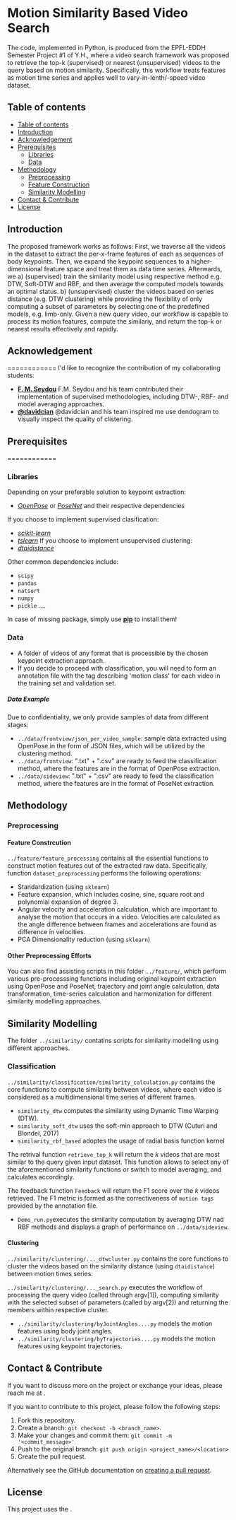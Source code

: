 # Motion Similarity Based Video Search

The code, implemented in Python, is produced from the EPFL-EDDH Semester Project #1 of Y.H., where a video search framework was proposed to retrieve the top-k (supervised) or nearest (unsupervised) videos to the query based on motion similarity. Specifically, this workflow treats features as motion time series and applies well to vary-in-lenth/-speed video dataset.

## Table of contents

<!--ts-->
   * [Table of contents](#table-of-contents)
   * [Introduction](#introduction)
   * [Acknowledgement](#acknowledgement)
   * [Prerequisites](#prerequisites)
      * [Libraries](#libs)
      * [Data](#data)
   * [Methodology](#prerequisites)
      * [Preprocessing](#preproces)
      * [Feature Construction](#feature)
      * [Similarity Modelling](#similarity)
   * [Contact & Contribute](#contact)
   * [License](#license)
<!--te-->


## Introduction
The proposed framework works as follows:
	First, we traverse all the videos in the dataset to extract the per-x-frame features of each as sequences of body keypoints. 
	Then, we expand the keypoint sequences to a higher-dimensional feature space and treat them as data time series. 
	Afterwards, we 
		a) (supervised) train the similarity model using respective method e.g. DTW, Soft-DTW and RBF, and then average the computed models towards an optimal status. 
		b) (unsupervised) cluster the videos based on series distance (e.g. DTW clustering) while providing the flexibility of only computing a subset of parameters by selecting one of the predefined models, e.g. limb-only. 
Given a new query video, our workflow is capable to process its motion features, compute the similariy, and return the top-k or nearest results effectively and rapidly. 


## Acknowledgement
============
I'd like to recognize the contribution of my collaborating students:
* [**F. M. Seydou**](https://ch.linkedin.com/in/fadel-mamar-seydou-460a43197s)
	F.M. Seydou and his team contributed their implementation of supervised methodologies, including DTW-, RBF- and model averaging approaches. 
* [**@davidcian**](https://gitlab.com/davidcian) 
	@davidcian and his team inspired me use dendogram to visually inspect the quality of clistering.


## Prerequisites
============
### Libraries
Depending on your preferable solution to keypoint extraction:
- [*OpenPose*](https://github.com/CMU-Perceptual-Computing-Lab/openpose) or [*PoseNet*](https://github.com/tensorflow/tfjs-models/tree/master/posenet) and their respective dependencies

If you choose to implement supervised clasification:
- [*scikit-learn*](https://scikit-learn.org/stable/)
- [*tslearn*](https://tslearn.readthedocs.io/en/stable/)
If you choose to implement unsupervised clustering:
- [*dtaidistance*](https://dtaidistance.readthedocs.io/en/latest/usage/dtw.html)

Other common dependencies include:
- ```scipy```
- ```pandas```
- ```natsort```
- ```numpy```
- ```pickle```
....

In case of missing package, simply use [**pip**](https://pip.pypa.io/en/stable/reference/pip_install/) to install them! 


### Data
- A folder of videos of any format that is processible by the chosen keypoint extraction approach.
- If you decide to proceed with classification, you will need to form an annotation file with the tag describing 'motion class' for each video in the training set and validation set. 

##### Data Example
Due to confidentiality, we only provide samples of data from different stages:
- ```../data/frontview/json_per_video_sample```: sample data extracted using OpenPose in the form of JSON files, which will be utilized by the clustering method.
- ```../data/frontview```: ".txt" + ".csv" are ready to feed the classification method, where the features are in the format of OpenPose extraction.
- ```../data/sideview```: ".txt" + ".csv" are ready to feed the classification method, where the features are in the format of PoseNet extraction.


## Methodology

### Preprocessing
#### Feature Constrcution 
```../feature/feature_processing``` contains all the essential functions to construct motion features out of the extracted raw data. Specifically, function ```dataset_preprocessing``` performs the following operations:
- Standardization (using ```sklearn```)
- Feature expansion, which includes cosine, sine, square root and polynomial expansion of degree 3.
- Angular velocity and acceleration calculation, which are important to analyse the motion that occurs in a video. Velocities are calculated as the angle difference between frames and accelerations are found as difference in velocities.
- PCA Dimensionality reduction (using ```sklearn```)

#### Other Preprocessing Efforts
You can also find assisting scripts in this folder ```../feature/```, which perform various pre-processsing functions including original keypoint extraction using OpenPose and PoseNet, trajectory and joint angle calculation, data transformation, time-series calculation and harmonization for different similarity modelling approaches.


## Similarity Modelling
The folder ```../similarity/``` contatins scripts for similarity modelling using different approaches.

### Classification
```../similarity/classification/similarity_calculation.py``` contains the core functions to compute similarity between videos, where each video is considered as a multidimensional time series of different frames.

- ```similarity_dtw``` computes the similarity using Dynamic Time Warping (DTW). 
- ```similarity_soft_dtw``` uses the soft-min approach to DTW (Cuturi and Blondel, 2017)
- ```similarity_rbf_based``` adoptes the usage of radial basis function kernel

The retrival function ```retrieve_top_k``` will return the $k$ videos that are most similar to the query given input dataset. This function allows to select any of the aforementioned similarity functions or switch to model averaging, and calculates accordingly.

The feedback function ```Feedback``` will return the F1 score over the $k$ videos retrieved. The F1 metric is formed as the correctiveness of ```motion tags``` provided by the annotation file.

- ```Demo_run.py```executes the similarity computation by averaging DTW nad RBF methods and displays a graph of performance on ```../data/sideview```.


#### Clustering

```../similarity/clustering/..._dtwcluster.py``` contains the core functions to cluster the videos based on the similarity distance (using ```dtaidistance```) between motion times series.

```../similarity/clustering/..._search.py``` executes the workflow of processing the query video (called through argv[1]), computing similarity with the selected subset of parameters (called by argv[2]) and returning the members within respective cluster. 

- ```../similarity/clustering/byJointAngles....py``` models the motion features using body joint angles. 
- ```../similarity/clustering/byTrajectories....py``` models the motion features using keypoint trajectories. 


## Contact & Contribute

If you want to discuss more on the project or exchange your ideas, please reach me at <rainie dot hym at gmail dot com>. 

If you want to contribute to this project, please follow the following steps:

1. Fork this repository.
2. Create a branch: `git checkout -b <branch_name>`.
3. Make your changes and commit them: `git commit -m '<commit_message>'`
4. Push to the original branch: `git push origin <project_name>/<location>`
5. Create the pull request.

Alternatively see the GitHub documentation on [creating a pull request](https://help.github.com/en/github/collaborating-with-issues-and-pull-requests/creating-a-pull-request).


## License
<!--- If you're not sure which open license to use see https://choosealicense.com/--->

This project uses the [<MIT License>](<https://github.com/renie26/CR_motion/blob/main/LICENSE>).


